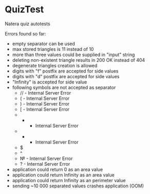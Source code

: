 # QuizTest
Natera quiz autotests

Errors found so far:
- empty separator can be used
- max stored triangles is 11 instead of 10
- more than three values could be supplied in "input" string
- deleting non-existent triangle results in 200 OK instead of 404
- degenerate triangles creation is allowed
- digits with "f" postfix are accepted for side values
- digits with "d" postfix are accepted for side values
- "Infinity" is accepted for side value
- following symbols are not accepted as separator
  - // - Internal Server Error
  - ( - Internal Server Error
  - ) - Internal Server Error
  - [ - Internal Server Error
  - + - Internal Server Error
  - * - Internal Server Error
  - $
  - ^
  - № - Internal Server Error
  - ? - Internal Server Error
- application could return 0 as an area value
- application could return Infinity as an area value
- application could return Infinity as an perimeter value
- sending ~10 000 separated values crashes application (OOM)
